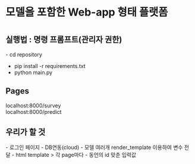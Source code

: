 # 모델을 포함한 Web-app 형태 플랫폼

<h1> </h1>
  
  <h2>실행법 : 
  명령 프롬프트(관리자 권한)</h2>
- cd repository
  
  - pip install -r requirements.txt
  - python main.py

  <h2>Pages </h2>
  
  localhost:8000/survey<br>
  localhost:8000/predict

<h2> 우리가 할 것 </h2>
 - 로그인 페이지 
 - DB연동(cloud)
 - 모델 여러개 render_template 이용하여 변수 전달
 - html template > 각 page마다
 - 동언의 id 맞춘 입력값
